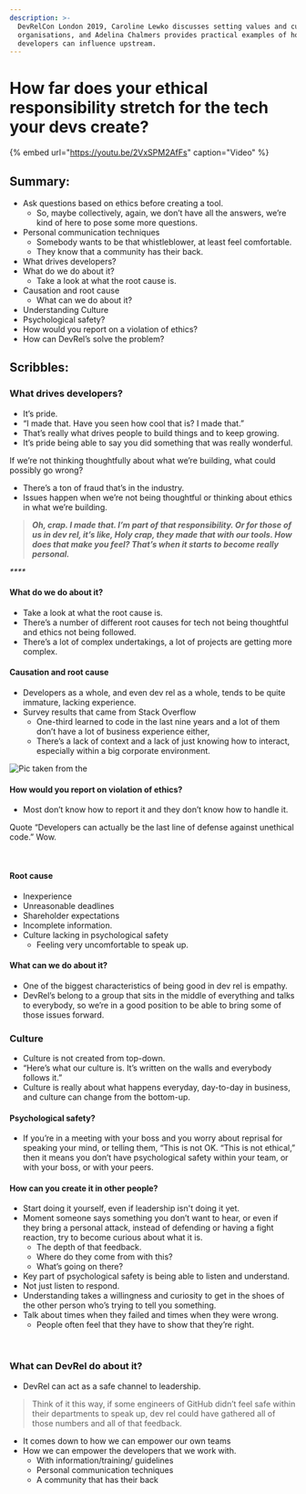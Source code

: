 ```yaml
---
description: >-
  DevRelCon London 2019, Caroline Lewko discusses setting values and culture in
  organisations, and Adelina Chalmers provides practical examples of how
  developers can influence upstream.
---
```


# How far does your ethical responsibility stretch for the tech your devs create?

{% embed url="https://youtu.be/2VxSPM2AfFs" caption="Video" %}

## Summary:

* Ask questions based on ethics before creating a tool.
  * So, maybe collectively, again, we don’t have all the answers, we’re kind of here to pose some more questions. 
* Personal communication techniques 
  * Somebody wants to be that whistleblower, at least feel comfortable. 
  * They know that a community has their back. 
* What drives developers?
* What do we do about it? 
  * Take a look at what the root cause is. 
* Causation and root cause
  * What can we do about it? 
* Understanding Culture
* Psychological safety? 
* How would you report on a violation of ethics? 
* How can DevRel’s solve the problem?

## Scribbles:

### What drives developers?

* It’s pride. 
* “I made that. Have you seen how cool that is? I made that.” 
* That’s really what drives people to build things and to keep growing. 
* It’s pride being able to say you did something that was really wonderful. 

If we’re not thinking thoughtfully about what we’re building, what could possibly go wrong?

* There’s a ton of fraud that’s in the industry. 
* Issues happen when we’re not being thoughtful or thinking about ethics in what we’re building. 

> _**Oh, crap. I made that. I’m part of that responsibility. Or for those of us in dev rel, it’s like, Holy crap, they made that with our tools. How does that make you feel? That’s when it starts to become really personal.**_

_\*\*\*\*_

#### What do we do about it? 

* Take a look at what the root cause is. 
* There’s a number of different root causes for tech not being thoughtful and ethics not being followed. 
* There’s a lot of complex undertakings, a lot of projects are getting more complex. 

#### Causation and root cause

* Developers as a whole, and even dev rel as a whole, tends to be quite immature, lacking experience. 
* Survey results that came from Stack Overflow 
  * One-third learned to code in the last nine years and a lot of them don’t have a lot of business experience either, 
  * There’s a lack of context and a lack of just knowing how to interact, especially within a big corporate environment.

![Pic taken from the ](https://lh5.googleusercontent.com/AN5y-RZ3qoyR61WBiI4xJwjFfd-tkisRBOtefqRiZr8ML4AljnrqjeK4wvApyk__iDRuShBcF1OkI3xNqOv6NWZ-W2LW-HVQ9cQnb9vL-7dJwRxYnUQpMnBLuHAPAs-l2ICui1w)

#### How would you report on violation of ethics? 

* Most don’t know how to report it and they don’t know how to handle it. 

Quote “Developers can actually be the last line of defense against unethical code.” Wow.

‌

#### Root cause

* Inexperience 
* Unreasonable deadlines 
* Shareholder expectations 
* Incomplete information.
* Culture lacking in psychological safety 
  * Feeling very uncomfortable to speak up. 

#### What can we do about it? 

* One of the biggest characteristics of being good in dev rel is empathy. 
* DevRel’s belong to a group that sits in the middle of everything and talks to everybody, so we’re in a good position to be able to bring some of those issues forward.‌

### Culture 

* Culture is not created from top-down. 
* “Here’s what our culture is. It’s written on the walls and everybody follows it.” 
* Culture is really about what happens everyday, day-to-day in business, and culture can change from the bottom-up. 

#### Psychological safety? 

* If you’re in a meeting with your boss and you worry about reprisal for speaking your mind, or telling them, “This is not OK. “This is not ethical,” then it means you don’t have psychological safety within your team, or with your boss, or with your peers. 

#### How can you create it in other people?

* Start doing it yourself, even if leadership isn't doing it yet. 
* Moment someone says something you don’t want to hear, or even if they bring a personal attack, instead of defending or having a fight reaction, try to become curious about what it is.
  * The depth of that feedback. 
  * Where do they come from with this?
  * What’s going on there?  
* Key part of psychological safety is being able to listen and understand. 
* Not just listen to respond. 
* Understanding takes a willingness and curiosity to get in the shoes of the other person who’s trying to tell you something. 
* Talk about times when they failed and times when they were wrong. 
  * People often feel that they have to show that they’re right. 

‌

### What can DevRel do about it?

* DevRel can act as a safe channel to leadership. 

> Think of it this way, if some engineers of GitHub didn’t feel safe within their departments to speak up, dev rel could have gathered all of those numbers and all of that feedback.



* It comes down to how we can empower our own teams 
* How we can empower the developers that we work with.
  * With information/training/ guidelines
  * Personal communication techniques
  * A community that has their back

